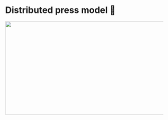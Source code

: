 # Distributed press model 📝

[<img src="https://raw.githubusercontent.com/mochiyaki/press_model/master/distributed_press_model.svg" width="600" height="300">](https://github.com/mochiyaki/press_model/blob/main/distributed_press_model.svg)

